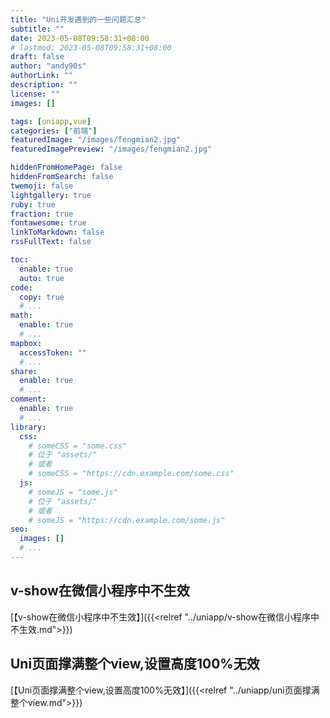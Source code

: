 ```yaml
---
title: "Uni开发遇到的一些问题汇总"
subtitle: ""
date: 2023-05-08T09:58:31+08:00
# lastmod: 2023-05-08T09:58:31+08:00
draft: false
author: "andy90s"
authorLink: ""
description: ""
license: ""
images: []

tags: [uniapp,vue]
categories: ["前端"]
featuredImage: "/images/fengmian2.jpg"
featuredImagePreview: "/images/fengmian2.jpg"

hiddenFromHomePage: false
hiddenFromSearch: false
twemoji: false
lightgallery: true
ruby: true
fraction: true
fontawesome: true
linkToMarkdown: false
rssFullText: false

toc:
  enable: true
  auto: true
code:
  copy: true
  # ...
math:
  enable: true
  # ...
mapbox:
  accessToken: ""
  # ...
share:
  enable: true
  # ...
comment:
  enable: true
  # ...
library:
  css:
    # someCSS = "some.css"
    # 位于 "assets/"
    # 或者
    # someCSS = "https://cdn.example.com/some.css"
  js:
    # someJS = "some.js"
    # 位于 "assets/"
    # 或者
    # someJS = "https://cdn.example.com/some.js"
seo:
  images: []
  # ...
---
```

<!--more-->
## v-show在微信小程序中不生效
[【v-show在微信小程序中不生效】]({{<relref "../uniapp/v-show在微信小程序中不生效.md">}})
## Uni页面撑满整个view,设置高度100%无效
[【Uni页面撑满整个view,设置高度100%无效】]({{<relref "../uniapp/uni页面撑满整个view.md">}})
